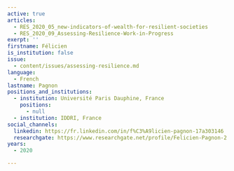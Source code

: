 ```yaml
---
active: true
articles:
  - RES_2020_05_new-indicators-of-wealth-for-resilient-societies
  - RES_2020_09_Assessing-Resilience-Work-in-Progress
exerpt: ''
firstname: Félicien
is_institution: false
issue:
  - content/issues/assessing-resilience.md
language:
  - French
lastname: Pagnon
positions_and_institutions:
  - institution: Université Paris Dauphine, France
    positions:
      - null
  - institution: IDDRI, France
social_channels:
  linkedin: https://fr.linkedin.com/in/f%C3%A9licien-pagnon-17a303146
  researchgate: https://www.researchgate.net/profile/Felicien-Pagnon-2
years:
  - 2020

---
```

